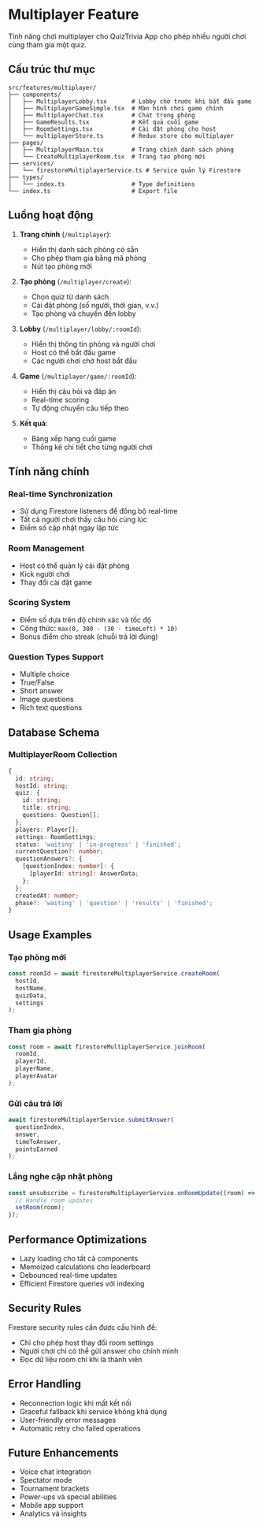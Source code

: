 # Multiplayer Feature

Tính năng chơi multiplayer cho QuizTrivia App cho phép nhiều người chơi cùng tham gia một quiz.

## Cấu trúc thư mục

```
src/features/multiplayer/
├── components/
│   ├── MultiplayerLobby.tsx       # Lobby chờ trước khi bắt đầu game
│   ├── MultiplayerGameSimple.tsx  # Màn hình chơi game chính
│   ├── MultiplayerChat.tsx        # Chat trong phòng
│   ├── GameResults.tsx            # Kết quả cuối game
│   ├── RoomSettings.tsx           # Cài đặt phòng cho host
│   └── multiplayerStore.ts        # Redux store cho multiplayer
├── pages/
│   ├── MultiplayerMain.tsx        # Trang chính danh sách phòng
│   └── CreateMultiplayerRoom.tsx  # Trang tạo phòng mới
├── services/
│   └── firestoreMultiplayerService.ts # Service quản lý Firestore
├── types/
│   └── index.ts                   # Type definitions
└── index.ts                       # Export file
```

## Luồng hoạt động

1. **Trang chính** (`/multiplayer`):
   - Hiển thị danh sách phòng có sẵn
   - Cho phép tham gia bằng mã phòng
   - Nút tạo phòng mới

2. **Tạo phòng** (`/multiplayer/create`):
   - Chọn quiz từ danh sách
   - Cài đặt phòng (số người, thời gian, v.v.)
   - Tạo phòng và chuyển đến lobby

3. **Lobby** (`/multiplayer/lobby/:roomId`):
   - Hiển thị thông tin phòng và người chơi
   - Host có thể bắt đầu game
   - Các người chơi chờ host bắt đầu

4. **Game** (`/multiplayer/game/:roomId`):
   - Hiển thị câu hỏi và đáp án
   - Real-time scoring
   - Tự động chuyển câu tiếp theo

5. **Kết quả**:
   - Bảng xếp hạng cuối game
   - Thống kê chi tiết cho từng người chơi

## Tính năng chính

### Real-time Synchronization
- Sử dụng Firestore listeners để đồng bộ real-time
- Tất cả người chơi thấy câu hỏi cùng lúc
- Điểm số cập nhật ngay lập tức

### Room Management
- Host có thể quản lý cài đặt phòng
- Kick người chơi
- Thay đổi cài đặt game

### Scoring System
- Điểm số dựa trên độ chính xác và tốc độ
- Công thức: `max(0, 300 - (30 - timeLeft) * 10)`
- Bonus điểm cho streak (chuỗi trả lời đúng)

### Question Types Support
- Multiple choice
- True/False
- Short answer
- Image questions
- Rich text questions

## Database Schema

### MultiplayerRoom Collection
```typescript
{
  id: string;
  hostId: string;
  quiz: {
    id: string;
    title: string;
    questions: Question[];
  };
  players: Player[];
  settings: RoomSettings;
  status: 'waiting' | 'in-progress' | 'finished';
  currentQuestion?: number;
  questionAnswers?: {
    [questionIndex: number]: {
      [playerId: string]: AnswerData;
    };
  };
  createdAt: number;
  phase?: 'waiting' | 'question' | 'results' | 'finished';
}
```

## Usage Examples

### Tạo phòng mới
```typescript
const roomId = await firestoreMultiplayerService.createRoom(
  hostId,
  hostName, 
  quizData,
  settings
);
```

### Tham gia phòng
```typescript
const room = await firestoreMultiplayerService.joinRoom(
  roomId,
  playerId,
  playerName,
  playerAvatar
);
```

### Gửi câu trả lời
```typescript
await firestoreMultiplayerService.submitAnswer(
  questionIndex,
  answer,
  timeToAnswer,
  pointsEarned
);
```

### Lắng nghe cập nhật phòng
```typescript
const unsubscribe = firestoreMultiplayerService.onRoomUpdate((room) => {
  // Handle room updates
  setRoom(room);
});
```

## Performance Optimizations

- Lazy loading cho tất cả components
- Memoized calculations cho leaderboard
- Debounced real-time updates
- Efficient Firestore queries với indexing

## Security Rules

Firestore security rules cần được cấu hình để:
- Chỉ cho phép host thay đổi room settings
- Người chơi chỉ có thể gửi answer cho chính mình
- Đọc dữ liệu room chỉ khi là thành viên

## Error Handling

- Reconnection logic khi mất kết nối
- Graceful fallback khi service không khả dụng
- User-friendly error messages
- Automatic retry cho failed operations

## Future Enhancements

- Voice chat integration
- Spectator mode
- Tournament brackets
- Power-ups và special abilities
- Mobile app support
- Analytics và insights
